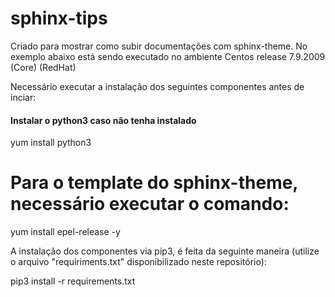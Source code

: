 # sphinx-tips
Criado para mostrar como subir documentações com sphinx-theme.
No exemplo abaixo está sendo executado no ambiente Centos release 7.9.2009 (Core) (RedHat)

Necessário executar a instalação dos seguintes componentes antes de inciar:

#### Instalar o python3 caso não tenha instalado
  yum install python3

# Para o template do sphinx-theme, necessário executar o comando:
  yum install epel-release -y
 
 A instalação dos componentes via pip3, é feita da seguinte maneira (utilize o arquivo "requiriments.txt" disponibilizado neste repositório):
 
  pip3 install -r requirements.txt
   
   

